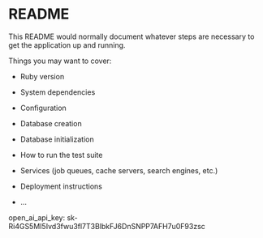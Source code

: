 # README

This README would normally document whatever steps are necessary to get the
application up and running.

Things you may want to cover:

* Ruby version

* System dependencies

* Configuration

* Database creation

* Database initialization

* How to run the test suite

* Services (job queues, cache servers, search engines, etc.)

* Deployment instructions

* ...

open_ai_api_key: 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